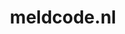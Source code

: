 ---
layout: post
title:  "meldcode.nl"
internal_url:  "/dutchgov/meldcode.nl.html"
categories: dutchgov
---